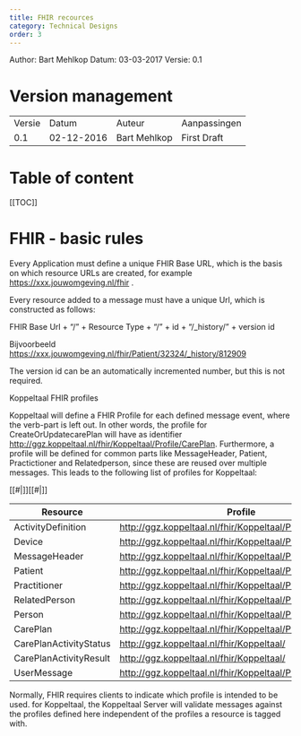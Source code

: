 ```yaml
---
title: FHIR recources
category: Technical Designs
order: 3
---
```


Author: Bart Mehlkop
Datum: 03-03-2017
Versie: 0.1

# Version management

<table>
<tr>
<td>Versie</td>
<td>Datum</td>
<td>Auteur</td>
<td>Aanpassingen</td>
</tr>
<tr>
<td>0.1</td>
<td>02-12-2016</td>
<td>Bart Mehlkop</td>
<td>First Draft</td>
</tr>

</table>

# Table of content

[[TOC]]

# FHIR - basic rules
Every Application must define a unique FHIR Base URL, which is the basis on which resource URLs are created, for example https://xxx.jouwomgeving.nl/fhir .

Every resource added to a message must have a unique Url, which is constructed as follows:

FHIR Base Url + “/” + Resource Type + “/” + id + “/_history/” + version id

Bijvoorbeeld https://xxx.jouwomgeving.nl/fhir/Patient/32324/_history/812909

The version id can be an automatically incremented number, but this is not required.

Koppeltaal FHIR profiles

Koppeltaal will define a FHIR Profile for each defined message event, where the verb-part is left out. In other words, the profile for CreateOrUpdatecarePlan will have as identifier http://ggz.koppeltaal.nl/fhir/Koppeltaal/Profile/CarePlan. Furthermore, a profile will be defined for common parts like MessageHeader, Patient, Practictioner and Relatedperson, since these are reused over multiple messages. This leads to the following list of profiles for Koppeltaal:

[[#|]][[#|]]

|Resource	|Profile |identifiers
--------|---------|--------------|
| ActivityDefinition	 | http://ggz.koppeltaal.nl/fhir/Koppeltaal/Profile/|ActivityDefinition
| Device	| http://ggz.koppeltaal.nl/fhir/Koppeltaal/Profile/Application |
| MessageHeader	| http://ggz.koppeltaal.nl/fhir/Koppeltaal/Profile/|MessageHeader
| Patient	| http://ggz.koppeltaal.nl/fhir/Koppeltaal/Profile/Patient|
| Practitioner	| http://ggz.koppeltaal.nl/fhir/Koppeltaal/Profile/ |Practitioner
| RelatedPerson	| http://ggz.koppeltaal.nl/fhir/Koppeltaal/Profile/|RelatedPerson
| Person	| http://ggz.koppeltaal.nl/fhir/Koppeltaal/Profile/Person |
| CarePlan	| http://ggz.koppeltaal.nl/fhir/Koppeltaal/Profile/CarePlan |
| CarePlanActivityStatus	| http://ggz.koppeltaal.nl/fhir/Koppeltaal/ |Profile/CarePlanActivityStatus
| CarePlanActivityResult |	http://ggz.koppeltaal.nl/fhir/Koppeltaal/ |Profile/CarePlanActivityResult
| UserMessage	| http://ggz.koppeltaal.nl/fhir/Koppeltaal/Profile/ |UserMessage

Normally, FHIR requires clients to indicate which profile is intended to be used. for Koppeltaal, the Koppeltaal Server will validate messages against the profiles defined here independent of the profiles a resource is tagged with.


